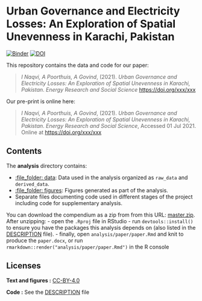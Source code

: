 
<!-- README.md is generated from README.Rmd. Please edit that file -->

# Urban Governance and Electricity Losses: An Exploration of Spatial Unevenness in Karachi, Pakistan

[![Binder](https://mybinder.org/badge_logo.svg)](https://mybinder.org/v2/gh/ijlalnaqvi/electricitylossgovernance/main?urlpath=rstudio)
[![DOI](https://zenodo.org/badge/375868242.svg)](https://zenodo.org/badge/latestdoi/375868242)

This repository contains the data and code for our paper:

> *I Naqvi, A Poorthuis, A Govind*, (2021). *Urban Governance and
> Electricity Losses: An Exploration of Spatial Unevenness in Karachi,
> Pakistan*. *Energy Research and Social Science*
> <https://doi.org/xxx/xxx>

Our pre-print is online here:

> *I Naqvi, A Poorthuis, A Govind*, (2021). *Urban Governance and
> Electricity Losses: An Exploration of Spatial Unevenness in Karachi,
> Pakistan*. *Energy Research and Social Science*, Accessed 01 Jul 2021.
> Online at <https://doi.org/xxx/xxx>

## Contents

The **analysis** directory contains:

-   [:file\_folder: data](/analysis/data): Data used in the analysis
    organized as `raw_data` and `derived_data`.
-   [:file\_folder: figures](/analysis/figures): Figures generated as
    part of the analysis.
-   Separate files documenting code used in different stages of the
    project including code for supplementary analysis.

You can download the compendium as a zip from from this URL:
[master.zip](/archive/master.zip). After unzipping: - open the `.Rproj`
file in RStudio - run `devtools::install()` to ensure you have the
packages this analysis depends on (also listed in the
[DESCRIPTION](/DESCRIPTION) file). - finally, open
`analysis/paper/paper.Rmd` and knit to produce the `paper.docx`, or run
`rmarkdown::render("analysis/paper/paper.Rmd")` in the R console

## Licenses

**Text and figures :**
[CC-BY-4.0](http://creativecommons.org/licenses/by/4.0/)

**Code :** See the [DESCRIPTION](DESCRIPTION) file
